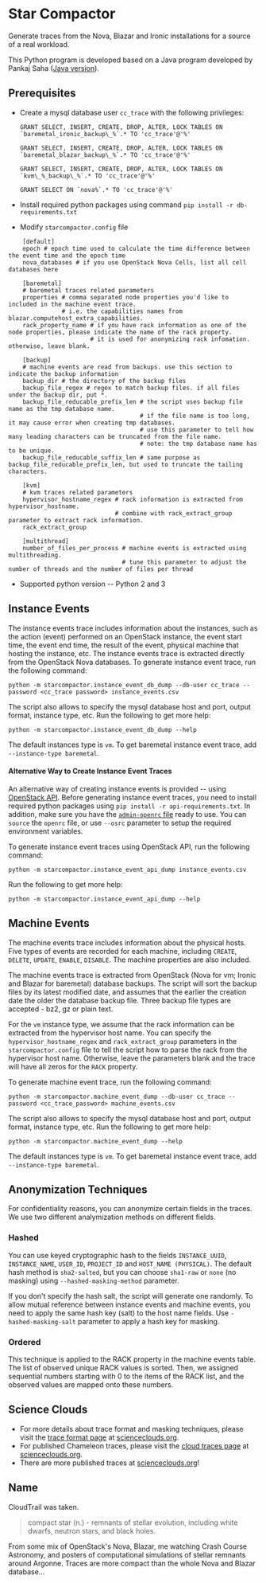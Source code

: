 # Star Compactor

Generate traces from the Nova, Blazar and Ironic installations for a source of a real workload.

This Python program is developed based on a Java program developed by Pankaj Saha ([Java version](https://bitbucket.org/psaha4/chameleon/src/cddb6aaa6ac4a348786b1408a63d28290b6a317a/openStack/src/main/java/extractor/Trace.java?at=master&fileviewer=file-view-default)). 

## Prerequisites
* Create a mysql database user `cc_trace` with the following privileges:
	
	``GRANT SELECT, INSERT, CREATE, DROP, ALTER, LOCK TABLES ON `baremetal_ironic_backup\_%`.* TO 'cc_trace'@'%'``
	
	``GRANT SELECT, INSERT, CREATE, DROP, ALTER, LOCK TABLES ON `baremetal_blazar_backup\_%`.* TO 'cc_trace'@'%'``
	
	``GRANT SELECT, INSERT, CREATE, DROP, ALTER, LOCK TABLES ON `kvm\_%_backup\_%`.* TO 'cc_trace'@'%'``
	
	``GRANT SELECT ON `nova%`.* TO 'cc_trace'@'%'``
	
* Install required python packages using command `pip install -r db-requirements.txt`

* Modify `starcompactor.config` file

```
	[default]
	epoch # epoch time used to calculate the time difference between the event time and the epoch time
	nova_databases # if you use OpenStack Nova Cells, list all cell databases here
	
	[baremetal]
	# baremetal traces related parameters
	properties # comma separated node properties you'd like to included in the machine event trace. 
			   # i.e. the capabilities names from blazar.computehost_extra_capabilities.
	rack_property_name # if you have rack information as one of the node properties, please indicate the name of the rack property. 
					   # it is used for anonymizing rack infomation. otherwise, leave blank.
	
	[backup]
	# machine events are read from backups. use this section to indicate the backup information
	backup_dir # the directory of the backup files
	backup_file_regex # regex to match backup files. if all files under the backup dir, put *.
	backup_file_reducable_prefix_len # the script uses backup file name as the tmp database name. 
								     # if the file name is too long, it may cause error when creating tmp databases. 
								     # use this parameter to tell how many leading characters can be truncated from the file name.
								     # note: the tmp database name has to be unique.
	backup_file_reducable_suffix_len # same purpose as backup_file_reducable_prefix_len, but used to truncate the tailing characters.
	
	[kvm]
	# kvm traces related parameters
	hypervisor_hostname_regex # rack information is extracted from hypervisor_hostname. 
							  # combine with rack_extract_group parameter to extract rack information.
	rack_extract_group
	
	[multithread]
	number_of_files_per_process # machine events is extracted using multithreading.
								# tune this parameter to adjust the number of threads and the number of files per thread
```

* Supported python version -- Python 2 and 3

## Instance Events

The instance events trace includes information about the instances, 
such as the action (event) performed on an OpenStack instance, the event start time, the event end time, the result of the event, physical machine that hosting the instance, etc. 
The instance events trace is extracted directly from the OpenStack Nova databases. To generate instance event trace, run the following command: 

```
python -m starcompactor.instance_event_db_dump --db-user cc_trace --password <cc_trace password> instance_events.csv
```

The script also allows to specify the mysql database host and port, output format, instance type, etc. Run the following to get more help:

```
python -m starcompactor.instance_event_db_dump --help
```

The default instances type is `vm`. To get baremetal instance event trace, add `--instance-type baremetal`.

#### Alternative Way to Create Instance Event Traces
An alternative way of creating instance events is provided -- using [OpenStack API](https://docs.openstack.org/api-quick-start/).
Before generating instance event traces, you need to install required python packages using `pip install -r api-requirements.txt`. 
In addition, make sure you have the [`admin-openrc` file](https://docs.openstack.org/newton/install-guide-ubuntu/keystone-openrc.html) ready to use. 
You can `source` the `openrc` file, or use `--osrc` parameter to setup the required environment variables.

To generate instance event traces using OpenStack API, run the following command:

```
python -m starcompactor.instance_event_api_dump instance_events.csv
```

Run the following to get more help:

```
python -m starcompactor.instance_event_api_dump --help
```

## Machine Events

The machine events trace includes information about the physical hosts. Five types of events are recorded for each machine, including `CREATE`, `DELETE`, `UPDATE`, `ENABLE`, `DISABLE`. 
The machine properties are also included. 

The machine events trace is extracted from OpenStack (Nova for vm; Ironic and Blazar for baremetal) database backups. The script will sort the backup files by its latest modified date, 
and assumes that the earlier the creation date the older the database backup file. Three backup file types are accepted - bz2, gz or plain text.

For the `vm` instance type, we assume that the rack information can be extracted from the hypervisor host name.
You can specify the `hypervisor_hostname_regex` and `rack_extract_group` parameters in the `starcompactor.config` file to tell the script how to parse the rack from the hypervisor host name.
Otherwise, leave the parameters blank and the trace will have all zeros for the `RACK` property.

To generate machine event trace, run the following command:

```
python -m starcompactor.machine_event_dump --db-user cc_trace --password <cc_trace_password> machine_events.csv
```

The script also allows to specify the mysql database host and port, output format, instance type, etc. Run the following to get more help:

```
python -m starcompactor.machine_event_dump --help
```

The default instances type is `vm`. To get baremetal instance event trace, add `--instance-type baremetal`.

## Anonymization Techniques

For confidentiality reasons, you can anonymize certain fields in the traces. We use two different analymization methods on different fields.

### Hashed
You can use keyed cryptographic hash to the fields `INSTANCE_UUID`, `INSTANCE_NAME`, `USER_ID`, `PROJECT_ID` and `HOST_NAME (PHYSICAL)`.
The default hash method is `sha2-salted`, but you can choose `sha1-raw` or `none` (no masking) using `--hashed-masking-method` parameter. 

If you don't specify the hash salt, the script will generate one randomly. 
To allow mutual reference between instance events and machine events, you need to apply the same hash key (salt) to the host name fields.
Use `-hashed-masking-salt` parameter to apply a hash key for masking.

### Ordered
This technique is applied to the RACK property in the machine events table. 
The list of observed unique RACK values is sorted. 
Then, we assigned sequential numbers starting with 0 to the items of the RACK list, and the observed values are mapped onto these numbers.

## Science Clouds
* For more details about trace format and masking techniques, please visit the [trace format page](https://scienceclouds.org/cloud-traces/cloud-trace-format/) at [scienceclouds.org](https://scienceclouds.org). 
* For published Chameleon traces, please visit the [cloud traces page](https://scienceclouds.org/cloud-traces/) at [scienceclouds.org](https://scienceclouds.org).
* There are more published traces at [scienceclouds.org](https://scienceclouds.org/cloud-traces/)!

## Name

CloudTrail was taken.

> compact star (n.) - remnants of stellar evolution, including white dwarfs, neutron stars, and black holes.

From some mix of OpenStack's Nova, Blazar, me watching Crash Course Astronomy, and posters of computational simulations of stellar remnants around Argonne. Traces are more compact than the whole Nova and Blazar database...

[api-actions]: https://developer.openstack.org/api-ref/compute/#list-actions-for-server
[api-instance-details]: https://developer.openstack.org/api-ref/compute/#list-servers-detailed
[microversions]: https://developer.openstack.org/api-guide/compute/microversions.html
